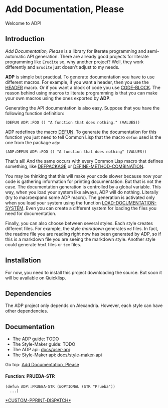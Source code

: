 # Add Documentation, Please

Welcome to ADP!

## Introduction

_Add Documentation, Please_ is a library for literate programming and semi-automatic API generation. There are already good projects for literate programming like `Erudite` so, why another project? Well, they work differently and `Erudite` just doesn't adjust to my needs.

**ADP** is simple but practical. To generate documentation you have to use different macros. For example, if you want a header, then you use the [HEADER](docs/user-api.md#macro-header) macro. Or if you want a block of code you use [CODE-BLOCK](docs/user-api.md#macro-code-block). The reason behind using macros to literate programming is that you can make your own macros using the ones exported by **ADP**.

Generating the API documentation is also easy. Suppose that you have the following function definition:

```
(DEFUN ADP::FOO () "A function that does nothing." (VALUES))
```

ADP redefines the macro [DEFUN](docs/user-api.md#macro-defun). To generate the documentation for this function you just need to tell Common Lisp that the macro `defun` used is the one from the package `adp`:

```
(ADP:DEFUN ADP::FOO () "A function that does nothing" (VALUES))
```

That's all! And the same occurs with every Common Lisp macro that defines something, like [DEFPACKAGE](docs/user-api.md#macro-defpackage) or [DEFINE-METHOD-COMBINATION](docs/user-api.md#macro-define-method-combination).

You may be thinking that this will make your code slower because now your code is gathering information for printing documentation. But that is not the case. The documentation generation is controlled by a global variable. This way, when you load your system like always, ADP will do nothing. Literally (try to macroexpand some ADP macro). The generation is activated only when you load your system using the function [LOAD-DOCUMENTATION-SYSTEM](docs/user-api.md#function-load-documentation-system). Even you can create a different system for loading the files you need for documentation.

Finally, you can also choose between several styles. Each style creates different files. For example, the style _markdown_ generates `md` files. In fact, the readme file you are reading right now has been generated by ADP, so if this is a markdown file you are seeing the markdown style. Another style could generate `html` files or `tex` files.

## Installation

For now, you need to install this project downloading the source. But soon it will be available on Quicklisp.

## Dependencies

The ADP project only depends on Alexandria. However, each style can have other dependencies.

## Documentation

* The ADP guide: TODO
* The Style-Maker guide: TODO
* The ADP api: [docs/user-api](docs/user-api.md)
* The Style-Maker api: [docs/style-maker-api](docs/style-maker-api.md)

Go top: [Add Documentation, Please](README.md#add-documentation-please)

#### Function: PRUEBA-STR

```Lisp
(defun ADP::PRUEBA-STR (&OPTIONAL (STR "Prueba"))
  ...)
```

[\*CUSTOM-PPRINT-DISPATCH\*](docs/style-maker-help.md#variable-custom-pprint-dispatch)

